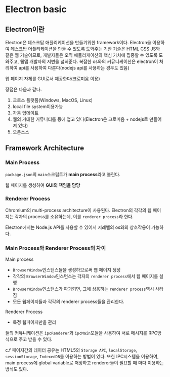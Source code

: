 # Electron basic

## Electron이란

Electron은 데스크탑 애플리케이션을 만들기위한 framework이다. Electron을 이용하여 데스크탑 어플리케이션을 만들 수 있도록 도와주는 기반 기술은 HTML CSS JS와 같은 웹 기술이므로, 개발자들은 오직 애플리케이션의 핵심 가치에 집중할 수 있도록 도와주고, 웹앱 개발자의 저변을 넓혀준다. 복잡한 os와의 커뮤니케이션은 electron이 처리하여 api를 사용하여 다룬다(nodejs api를 사용하는 경우도 있음)

웹 페이지 자체를 GUI로서 제공한다(크로미움 이용)

장점은 다음과 같다.

1. 크로스 플랫폼(Windows, MacOS, Linux)
2. local file system이용가능
3. 자동 업데이트
3. 웹의 거대한 커뮤니티를 등에 업고 있다(Electron은 크로미움 + nodejs로 만들어져 있다)
4. 오픈소스

## Framework Architecture

### Main Process

`package.json`의 `main`스크립트가 **main process**라고 불린다.

웹 페이지를 생성하여 **GUI의 책임을 담당**

### Renderer Process

Chromium의 multi-process architecture이 사용된다. Electron의 각각의 웹 페이지는 각자의 process를 소유하는데, 이를 `renderer process`라 한다.

Electron에서는 Node.js API를 사용할 수 있어서 저레벨의 os와의 상호작용이 가능하다.

### Main Process와 Renderer Process의 차이

Main process

- `BrowserWindow`인스턴스들을 생성하므로써 웹 페이지 생성
- 각각의 `BrowserWindow`인스턴스는 각자의 `renderer process`에서 웹 페이지를 실행
- `BrowserWindow`인스턴스가 파괴되면, 그에 상응하는 `renderer process`역시 사라짐
- 모든 웹페이지들과 각각의 renderer process들을 관리한다.

Renderer Process

- 특정 웹피이지만을 관리

둘의 커뮤니케이션은 `ipcRenderer`과 `ipcMain`모듈을 사용하여 서로 메시지를 RPC방식으로 주고 받을 수 있다.

c.f 페이지간의 데이터 공유는 HTML5의 `Storage API`, `localStorage`, `sessionStorage`, `IndexedDB`를 이용하는 방법이 있다. 또한 IPC시스템을 이용하여, main process에 global variable로 저장하고 renderer들이 필요할 때 마다 이용하는 방식도 있다.
